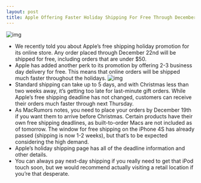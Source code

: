 ```yaml
---
layout: post
title: Apple Offering Faster Holiday Shipping For Free Through December 22
---
```

![img](http://media.idownloadblog.com/wp-content/uploads/2011/12/charlie-brownx-large.jpg)
* We recently told you about Apple’s free shipping holiday promotion for its online store. Any order placed through December 22nd will be shipped for free, including orders that are under $50.
* Apple has added another perk to its promotion by offering 2-3 business day delivery for free. This means that online orders will be shipped much faster throughout the holidays.
![img](http://media.idownloadblog.com/wp-content/uploads/2011/12/Screen-Shot-2011-12-13-at-2.52.57-PM-e1323806190898.jpg)
* Standard shipping can take up to 5 days, and with Christmas less than two weeks away, it’s getting too late for last-minute gift orders. While Apple’s free shipping deadline has not changed, customers can receive their orders much faster through next Thursday.
* As MacRumors notes, you need to place your orders by December 19th if you want them to arrive before Christmas. Certain products have their own free shipping deadlines, as built-to-order Macs are not included as of tomorrow. The window for free shipping on the iPhone 4S has already passed (shipping is now 1-2 weeks), but that’s to be expected considering the high demand.
* Apple’s holiday shipping page has all of the deadline information and other details.
* You can always pay next-day shipping if you really need to get that iPod touch soon, but we would recommend actually visiting a retail location if you’re that desperate.

